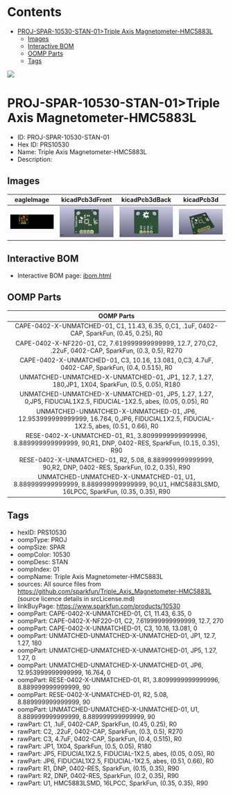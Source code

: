



Contents
========

* [PROJ-SPAR-10530-STAN-01>Triple Axis Magnetometer-HMC5883L](#proj-spar-10530-stan-01triple-axis-magnetometer-hmc5883l)
	* [Images](#images)
	* [Interactive BOM](#interactive-bom)
	* [OOMP Parts](#oomp-parts)
	* [Tags](#tags)
  
![][im]
# PROJ-SPAR-10530-STAN-01>Triple Axis Magnetometer-HMC5883L

- ID: PROJ-SPAR-10530-STAN-01
- Hex ID: PRS10530
- Name: Triple Axis Magnetometer-HMC5883L
- Description: 

## Images
  
  

|eagleImage|kicadPcb3dFront|kicadPcb3dBack|kicadPcb3d|
| :---: | :---: | :---: | :---: |
|[![eagleImage](eagleImage_140.png)](eagleImage_600.png)|[![kicadPcb3dFront](kicadPcb3dFront_140.png)](kicadPcb3dFront_600.png)|[![kicadPcb3dBack](kicadPcb3dBack_140.png)](kicadPcb3dBack_600.png)|[![kicadPcb3d](kicadPcb3d_140.png)](kicadPcb3d_600.png)|

## Interactive BOM

- Interactive BOM page: [ibom.html](kicad/bom/ibom.html)

## OOMP Parts
  

|OOMP Parts|
| :---: |
|CAPE-0402-X-UNMATCHED-01, C1, 11.43, 6.35, 0,C1, .1uF, 0402-CAP, SparkFun, (0.45, 0.25), R0|
|CAPE-0402-X-NF220-01, C2, 7.619999999999999, 12.7, 270,C2, .22uF, 0402-CAP, SparkFun, (0.3, 0.5), R270|
|CAPE-0402-X-UNMATCHED-01, C3, 10.16, 13.081, 0,C3, 4.7uF, 0402-CAP, SparkFun, (0.4, 0.515), R0|
|UNMATCHED-UNMATCHED-X-UNMATCHED-01, JP1, 12.7, 1.27, 180,JP1, 1X04, SparkFun, (0.5, 0.05), R180|
|UNMATCHED-UNMATCHED-X-UNMATCHED-01, JP5, 1.27, 1.27, 0,JP5, FIDUCIAL1X2.5, FIDUCIAL-1X2.5, abes, (0.05, 0.05), R0|
|UNMATCHED-UNMATCHED-X-UNMATCHED-01, JP6, 12.953999999999999, 16.764, 0,JP6, FIDUCIAL1X2.5, FIDUCIAL-1X2.5, abes, (0.51, 0.66), R0|
|RESE-0402-X-UNMATCHED-01, R1, 3.8099999999999996, 8.889999999999999, 90,R1, DNP, 0402-RES, SparkFun, (0.15, 0.35), R90|
|RESE-0402-X-UNMATCHED-01, R2, 5.08, 8.889999999999999, 90,R2, DNP, 0402-RES, SparkFun, (0.2, 0.35), R90|
|UNMATCHED-UNMATCHED-X-UNMATCHED-01, U1, 8.889999999999999, 8.889999999999999, 90,U1, HMC5883LSMD, 16LPCC, SparkFun, (0.35, 0.35), R90|

## Tags

- hexID: PRS10530
- oompType: PROJ
- oompSize: SPAR
- oompColor: 10530
- oompDesc: STAN
- oompIndex: 01
- oompName: Triple Axis Magnetometer-HMC5883L
- sources: All source files from https://github.com/sparkfun/Triple_Axis_Magnetometer-HMC5883L (source licence details in srcLicense.md)
- linkBuyPage: https://www.sparkfun.com/products/10530
- oompPart: CAPE-0402-X-UNMATCHED-01, C1, 11.43, 6.35, 0
- oompPart: CAPE-0402-X-NF220-01, C2, 7.619999999999999, 12.7, 270
- oompPart: CAPE-0402-X-UNMATCHED-01, C3, 10.16, 13.081, 0
- oompPart: UNMATCHED-UNMATCHED-X-UNMATCHED-01, JP1, 12.7, 1.27, 180
- oompPart: UNMATCHED-UNMATCHED-X-UNMATCHED-01, JP5, 1.27, 1.27, 0
- oompPart: UNMATCHED-UNMATCHED-X-UNMATCHED-01, JP6, 12.953999999999999, 16.764, 0
- oompPart: RESE-0402-X-UNMATCHED-01, R1, 3.8099999999999996, 8.889999999999999, 90
- oompPart: RESE-0402-X-UNMATCHED-01, R2, 5.08, 8.889999999999999, 90
- oompPart: UNMATCHED-UNMATCHED-X-UNMATCHED-01, U1, 8.889999999999999, 8.889999999999999, 90
- rawPart: C1, .1uF, 0402-CAP, SparkFun, (0.45, 0.25), R0
- rawPart: C2, .22uF, 0402-CAP, SparkFun, (0.3, 0.5), R270
- rawPart: C3, 4.7uF, 0402-CAP, SparkFun, (0.4, 0.515), R0
- rawPart: JP1, 1X04, SparkFun, (0.5, 0.05), R180
- rawPart: JP5, FIDUCIAL1X2.5, FIDUCIAL-1X2.5, abes, (0.05, 0.05), R0
- rawPart: JP6, FIDUCIAL1X2.5, FIDUCIAL-1X2.5, abes, (0.51, 0.66), R0
- rawPart: R1, DNP, 0402-RES, SparkFun, (0.15, 0.35), R90
- rawPart: R2, DNP, 0402-RES, SparkFun, (0.2, 0.35), R90
- rawPart: U1, HMC5883LSMD, 16LPCC, SparkFun, (0.35, 0.35), R90



[im]: kicadPcb3d_450.png
